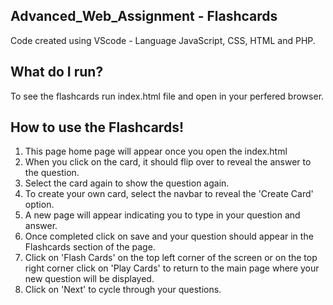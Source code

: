 Advanced_Web_Assignment - Flashcards
----------------------------------------------
Code created using VScode - Language JavaScript, CSS, HTML and PHP.

What do I run?
-------------------------------------------------
To see the flashcards run index.html file and open in your perfered browser.

How to use the Flashcards!
--------------------------------------
1. This page home page will appear once you open the index.html
2. When you click on the card, it should flip over to reveal the answer to the question.
3. Select the card again to show the question again.
4. To create your own card, select the navbar to reveal the 'Create Card' option.
5. A new page will appear indicating you to type in your question and answer.
6. Once completed click on save and your question should appear in the Flashcards section of the page.
7. Click on 'Flash Cards' on the top left corner of the screen or on the top right corner click on 'Play Cards' to return to the main page where your new question will be displayed.
8. Click on 'Next' to cycle through your questions. 
